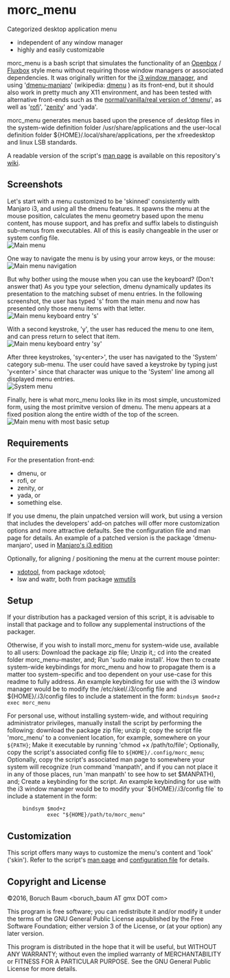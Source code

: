 # morc_menu
Categorized desktop application menu
* independent of any window manager
* highly and easily customizable

morc_menu is a bash script that simulates the functionality of an [Openbox](https://en.wikipedia.org/wiki/Openbox)
/ [Fluxbox](https://en.wikipedia.org/wiki/Fluxbox) style menu without requiring those window
managers or associated dependencies. It was originally
written for the [i3 window manager](https://en.wikipedia.org/wiki/I3_%28window_manager%29), and using '[dmenu-manjaro](https://github.com/manjaro/packages-community/tree/master/dmenu-manjaro)' (wikipedia: [dmenu](https://en.wikipedia.org/wiki/Dwm#dmenu) )
as its front-end, but it should also work in pretty much
any X11 environment, and has been tested with
alternative front-ends such as the [normal/vanilla/real version of 'dmenu](http://tools.suckless.org/dmenu/)', as well as  '[rofi](https://davedavenport.github.io/rofi/)', '[zenity](https://en.wikipedia.org/wiki/Zenity)' and
'yada'.

morc_menu generates menus based upon the presence of
.desktop files in the system-wide definition folder
/usr/share/applications and the user-local definition
folder ${HOME}/.local/share/applications, per the
xfreedesktop and linux LSB standards.

A readable version of the script's [man page](https://github.com/Boruch-Baum/morc_menu/wiki/man-page) is available on this repository's [wiki](https://github.com/Boruch-Baum/morc_menu/wiki).

## Screenshots

Let's start with a menu customized to be 'skinned' consistently with Manjaro i3, and using all the dmenu features. It spawns the menu at the mouse position, calculates the menu geometry based upon the menu content, has mouse support, and has prefix and suffix labels to distinguish sub-menus from executables. All of this is easily changeable in the user or system config file.<br/>
![Main menu](https://github.com/Boruch-Baum/morc_menu/blob/screenshots/morc_menu_01_main_menu.png)

One way to navigate the menu is by using your arrow keys, or the mouse:<br/>
![Main menu navigation](https://github.com/Boruch-Baum/morc_menu/blob/screenshots/morc_menu_02_%28arrow_nav_to_system%29.png)

But why bother using the mouse when you can use the keyboard? (Don't answer that) As you type your selection, dmenu dynamically updates its presentation to the matching subset of menu entries. In the following screenshot, the user has typed 's' from the main menu and now has presented only those menu items with that letter.<br/>
![Main menu keyboard entry 's'](https://github.com/Boruch-Baum/morc_menu/blob/screenshots/morc_menu_11_main_menu_%28typing_s%29.png)

With a second keystroke, 'y', the user has reduced the menu to one item, and can press return to select that item.<br/>
![Main menu keyboard entry 'sy'](https://github.com/Boruch-Baum/morc_menu/blob/screenshots/morc_menu_12_main_menu_%28typing_sy%29.png)

After three keystrokes, 'sy\<enter\>', the user has navigated to the 'System' category sub-menu. The user could have saved a keystroke by typing just 'y\<enter\>' since that character was unique to the 'System' line among all displayed menu entries. <br/>
![System menu](https://github.com/Boruch-Baum/morc_menu/blob/screenshots/morc_menu_13_system_menu.png)

Finally, here is what morc_menu looks like in its most simple, uncustomized form, using the most primitve version of dmenu. The menu appears at a fixed position along the entire width of the top of the screen.<br/>
![Main menu with most basic setup](https://github.com/Boruch-Baum/morc_menu/blob/screenshots/morc_menu_21_main_menu_plain.png)

## Requirements

For the presentation front-end:
* dmenu, or
* rofi, or
* zenity, or
* yada, or
* something else.

If you use dmenu, the plain unpatched version will work, but using a version that includes the developers' add-on patches will offer more customization options and more attractive defaults. See the configuration file and man page for details. An example of a patched version is the package 'dmenu-manjaro', used in [Manjaro's i3 edition](https://manjaro.github.io/Manjaro-i3-15.12-released/)


Optionally, for aligning / positioning the menu at the current mouse pointer:
* [xdotool](http://www.semicomplete.com/projects/xdotool), from package xdotool;
* lsw and wattr, both from package [wmutils](https://github.com/wmutils/core)

## Setup

  If your distribution has a packaged version of this
  script, it is advisable to install that package and
  to follow any supplemental instructions of the
  packager.

  Otherwise, if you wish to install morc_menu for system-wide use, available to all users: Download the package zip file; Unzip it,; cd into the created folder morc_menu-master, and; Run 'sudo make install'. How then to create system-wide keybindings for morc_menu and how to propagate them is a matter too system-specific and too dependent on your use-case for this readme to fully address.  An example keybinding for use with the i3 window manager would be to modify the /etc/skel/.i3/config file and ${HOME}/.i3/config files to include a statement in the form: `bindsym $mod+z exec morc_menu`


  For personal use, without installing system-wide, and without requiring administrator privileges, manually install the script  by performing the following: download the package zip file; unzip it; copy the script file 'morc_menu' to a convenient location, for
  example, somewhere on your `${PATH}`; Make it executable by running 'chmod +x /path/to/file'; Optionally, copy
  the script's associated config file to `${HOME}/.config/morc_menu`; Optionally, copy the script's associated man page to somewhere your system will recognize (run command 'manpath', and if you can not place it in any of those places, run 'man manpath'
  to see how to set $MANPATH), and; Create a keybinding for the script. An example keybinding for use with the
  i3 window manager would be to modify your `${HOME}/.i3/config file` to include a statement in the
  form:
````
     bindsym $mod+z
             exec "${HOME}/path/to/morc_menu"
````
## Customization
  This script offers many ways to customize the menu's
  content and 'look' ('skin'). Refer to the script's
  [man page](https://github.com/Boruch-Baum/morc_menu/wiki/man-page) and [configuration file](https://raw.githubusercontent.com/Boruch-Baum/morc_menu/master/morc_menu_v1.conf) for details.

## Copyright and License

 ©2016, Boruch Baum <boruch_baum AT gmx DOT com>

 This program is free software; you can redistribute it
 and/or modify it under the terms of the GNU General
 Public License aspublished by the Free Software
 Foundation; either version 3 of the License, or (at your
 option) any later version.

 This program is distributed in the hope that it will be
 useful, but WITHOUT ANY WARRANTY; without even the
 implied warranty of MERCHANTABILITY or FITNESS FOR A
 PARTICULAR PURPOSE. See the GNU General Public License
 for more details.
